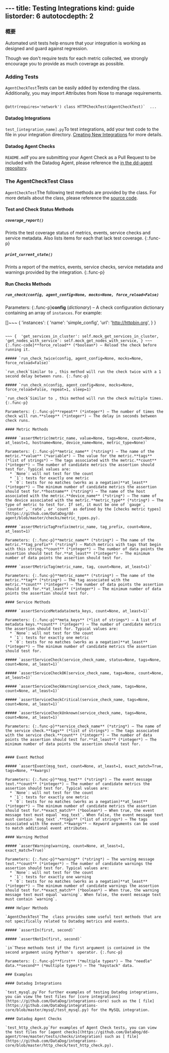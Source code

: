 --- title: Testing Integrations kind: guide listorder: 6
autotocdepth: 2
---
<style>
.func-p{margin-left:20px;}
.func-code{margin-left:40px;}
</style>
### 概要

Automated unit tests help ensure that your integration is working as designed and guard against regression.

Though we don't require tests for each metric collected, we strongly encourage you to provide as much coverage as possible.

### Adding Tests

`AgentCheckTest`Tests can be easily added by extending the  class. Additionally, you may import Attributes from Nose to manage requirements.

~~~ from nose.plugins.attrib import attr from tests.checks.common import AgentCheckTest

@attr(requires='network') class HTTPCheckTest(AgentCheckTest)`  ...
~~~

#### Datadog Integrations

`test_[integration_name].py`To test integrations, add your test code to the  file in your integration directory. [Creating New Integrations](/guides/integration_sdk/#testing-your-integration) for more details.

#### Datadog Agent Checks

`README.md`If you are submitting your Agent Check as a Pull Request to be included with the Datadog Agent, please reference the [ in the dd-agent repository](https://github.com/DataDog/dd-agent/blob/master/tests/README.md).

### The AgentCheckTest Class

`AgentCheckTest`The following test methods are provided by the  class. For more details about the class, please reference the [source code](https://github.com/DataDog/dd-agent/blob/master/tests/checks/common.py).

#### Test and Check Status Methods

##### `coverage_report()`

Prints the test coverage status of metrics, events, service checks and service metadata. Also lists items for each that lack test coverage. {:.func-p}

##### `print_current_state()`

Prints a report of the metrics, events, service checks, service metadata and warnings provided by the integration. {:.func-p}

#### Run Checks Methods

##### `run_check(config, agent_config=None, mocks=None, force_reload=False)`

Parameters: {:.func-p}**config** (*dictionary*) – A check configuration dictionary containing an array of `instances`. For example:

[]~~~ {  'instances':   {  'name': 'simple_config',  'url': 'http://httpbin.org',  }   }
~~~ {:.func-code}**agent_config** (*dictionary*) – A customized Datadog agent configuration.**mocks** (*dictionary*) – A dictionary keyed by method name (string) with values of method. For example:

~~~ {  'get_services_in_cluster': self.mock_get_services_in_cluster,  'get_nodes_with_service': self.mock_get_nodes_with_service, } ~~~ {:.func-code}**force_reload** (*boolean*) – Reload the check before running it.

##### `run_check_twice(config, agent_config=None, mocks=None, force_reload=False)`

`run_check`Similar to , this method will run the check twice with a 1 second delay between runs. {:.func-p}

##### `run_check_n(config, agent_config=None, mocks=None, force_reload=False, repeat=1, sleep=1)`

`run_check`Similar to , this method will run the check multiple times. {:.func-p}

Parameters: {:.func-p}**repeat** (*integer*) – The number of times the check will run.**sleep** (*integer*) – The delay in seconds between check runs.

#### Metric Methods

##### `assertMetric(metric_name, value=None, tags=None, count=None, at_least=1, hostname=None, device_name=None, metric_type=None)`

Parameters: {:.func-p}**metric_name** (*string*) – The name of the metric.**value** (*variable*) – The value for the metric.**tags** (*list of strings*) – The tags associated with the metric.**count** (*integer*) – The number of candidate metrics the assertion should test for. Typical values are:
  * `None`: will not test for the count
  * `1`: tests for exactly one metric
  * `0`: tests for no matches (works as a negation)**at_least** (*integer*) – The minimum number of candidate metrics the assertion should test for.**hostname** (*string*) – The name of the host associated with the metric.**device_name** (*string*) – The name of the device associated with the metric.**metric_type** (*string*) – The type of metric to test for. If set, it must be one of `gauge`, `counter`, `rate`, or `count` as defined by the [checks metric types](https://github.com/DataDog/dd-agent/blob/master/checks/metric_types.py).

##### `assertMetricTagPrefix(metric_name, tag_prefix, count=None, at_least=1)`

Parameters: {:.func-p}**metric_name** (*string*) – The name of the metric.**tag_prefix** (*string*) – Match metrics with tags that begin with this string.**count** (*integer*) – The number of data points the assertion should test for.**at_least** (*integer*) – The minimum number of data points the assertion should test for.

##### `assertMetricTag(metric_name, tag, count=None, at_least=1)`

Parameters: {:.func-p}**metric_name** (*string*) – The name of the metric.**tag** (*string*) – The tag associated with the metric.**count** (*integer*) – The number of data points the assertion should test for.**at_least** (*integer*) – The minimum number of data points the assertion should test for.

#### Service Methods

##### `assertServiceMetadata(meta_keys, count=None, at_least=1)`

Parameters: {:.func-p}**meta_keys** (*list of strings*) – A list of metadata keys.**count** (*integer*) – The number of candidate metrics the assertion should test for. Typical values are:
  * `None`: will not test for the count
  * `1`: tests for exactly one metric
  * `0`: tests for no matches (works as a negation)**at_least** (*integer*) – The minimum number of candidate metrics the assertion should test for.

##### `assertServiceCheck(service_check_name, status=None, tags=None, count=None, at_least=1)`

##### `assertServiceCheckOK(service_check_name, tags=None, count=None, at_least=1)`

##### `assertServiceCheckWarning(service_check_name, tags=None, count=None, at_least=1)`

##### `assertServiceCheckCritical(service_check_name, tags=None, count=None, at_least=1)`

##### `assertServiceCheckUnknown(service_check_name, tags=None, count=None, at_least=1)`

Parameters: {:.func-p}**service_check_name** (*string*) – The name of the service check.**tags** (*list of strings*) – The tags associated with the service check.**count** (*integer*) – The number of data points the assertion should test for.**at_least** (*integer*) – The minimum number of data points the assertion should test for.


#### Event Method

##### `assertEvent(msg_text, count=None, at_least=1, exact_match=True, tags=None, **kwargs)`

Parameters: {:.func-p}**msg_text** (*string*) – The event message text.**count** (*integer*) – The number of candidate metrics the assertion should test for. Typical values are:
  * `None`: will not test for the count
  * `1`: tests for exactly one metric
  * `0`: tests for no matches (works as a negation)**at_least** (*integer*) – The minimum number of candidate metrics the assertion should test for.**exact_match** (*boolean*) – When true, the event message text must equal `msg_text`. When false, the event message text must contain `msg_text`.**tags** (*list of strings*) – The tags associated with the event.**kwargs** – Keyword arguments can be used to match additional event attributes.

#### Warning Method

##### `assertWarning(warning, count=None, at_least=1, exact_match=True)`

Parameters: {:.func-p}**warning** (*string*) – The warning message text.**count** (*integer*) – The number of candidate warnings the assertion should test for. Typical values are:
  * `None`: will not test for the count
  * `1`: tests for exactly one warning
  * `0`: tests for no matches (works as a negation)**at_least** (*integer*) – The minimum number of candidate warnings the assertion should test for.**exact_match** (*boolean*) – When true, the warning message text must equal `warning`. When false, the event message text must contain `warning`.

#### Helper Methods

`AgentCheckTest`The  class provides some useful test methods that are not specifically related to Datadog metrics and events.

##### `assertIn(first, second)`

##### `assertNotIn(first, second)`

`in`These methods test if the first argument is contained in the second argument using Python's  operator. {:.func-p}

Parameters: {:.func-p}**first** (*multiple types*) – The "needle" data.**second** (*multiple types*) – The "haystack" data.

### Examples

#### Datadog Integrations

`test_mysql.py`For further examples of testing Datadog integrations, you can view the test files for [core integrations](https://github.com/DataDog/integrations-core) such as the [ file](https://github.com/DataDog/integrations-core/blob/master/mysql/test_mysql.py) for the MySQL integration.

#### Datadog Agent Checks

`test_http_check.py`For examples of Agent Check tests, you can view the test files for [agent checks](https://github.com/DataDog/dd-agent/tree/master/tests/checks/integration) such as [ file](https://github.com/DataDog/integrations-core/blob/master/http_check/test_http_check.py).
